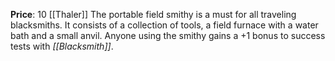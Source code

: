 **Price**: 10 [[Thaler]]
The portable field smithy is a must for all traveling blacksmiths. It consists of a collection of tools, a field furnace with a water bath and a small anvil. Anyone using the smithy gains a +1 bonus to success tests with *[[Blacksmith]]*.